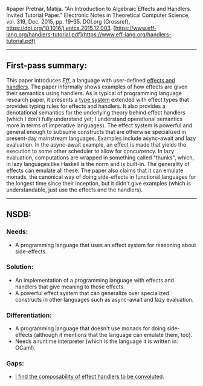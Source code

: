 #paper
Pretnar, Matija. “An Introduction to Algebraic Effects and Handlers. Invited Tutorial Paper.” Electronic Notes in Theoretical Computer Science, vol. 319, Dec. 2015, pp. 19–35. DOI.org (Crossref), https://doi.org/10.1016/j.entcs.2015.12.003.
[https://www.eff-lang.org/handlers-tutorial.pdf](https://www.eff-lang.org/handlers-tutorial.pdf)
- - -
## First-pass summary:
This paper introduces *Eff*, a language with user-defined [effects and handlers](<Effect Systems>). The paper informally shows examples of how effects are given their semantics using handlers. As is typical of programming language research paper, it presents a [type system](<Type Systems>) extended with effect types that provides typing rules for effects and handlers. It also provides a denotational semantics for the underlying theory behind effect handlers (which I don't fully understand yet; I understand operational semantics more in terms of imperative languages). The effect system is powerful and general enough to subsume constructs that are otherwise specialized in present-day mainstream languages. Examples include async-await and lazy evaluation. In the async-await example, an effect is made that yields the execution to some other scheduler to allow for concurrency. In lazy evaluation, computations are wrapped in something called "thunks", which, in lazy languages like Haskell is the norm and is built-in. The generality of effects can emulate all these. The paper also claims that it can emulate monads, the canonical way of doing side-effects in functional languages for the longest time since their inception, but it didn't give examples (which is understandable, just use the effects and the handlers).
- - -
## NSDB:
### Needs:
* A programming language that uses an effect system for reasoning about side-effects.
### Solution:
* An implementation of a programming language with effects and handlers that give meaning to those effects.
* A powerful effect system that can generalize over specialized constructs in other languages such as async-await and lazy evaluation.
### Differentiation:
* A programming language that doesn't use monads for doing side-effects (although it mentions that the language can emulate them, too).
* Needs a runtime interpreter (which is the language it is written in: OCaml).
### Gaps:
* [I find the composability of effect handlers to be convoluted](<Effect composition is messy>).